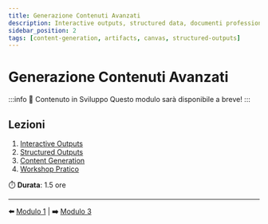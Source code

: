 ```yaml
---
title: Generazione Contenuti Avanzati
description: Interactive outputs, structured data, documenti professionali
sidebar_position: 2
tags: [content-generation, artifacts, canvas, structured-outputs]
---
```


# Generazione Contenuti Avanzati

:::info 🚧 Contenuto in Sviluppo
Questo modulo sarà disponibile a breve!
:::

## Lezioni

1. [Interactive Outputs](interactive-outputs)
2. [Structured Outputs](structured-outputs)
3. [Content Generation](content-generation)
4. [Workshop Pratico](workshop-pratico)

⏱️ **Durata**: 1.5 ore

---

**⬅️** [Modulo 1](../01-workspace-context) | **➡️** [Modulo 3](../03-research-analysis)
